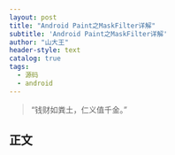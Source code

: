 ```yaml
---
layout: post
title: "Android Paint之MaskFilter详解"
subtitle: 'Android Paint之MaskFilter详解'
author: "山大王"
header-style: text
catalog: true
tags:
  - 源码
  - android
---
```

> “钱财如粪土，仁义值千金。”

## 正文
